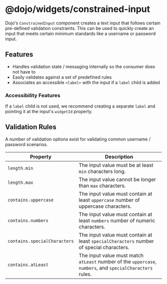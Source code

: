 # @dojo/widgets/constrained-input

Dojo's `ConstrainedInput` component creates a text input that follows certain pre-defined validation constraints. This can be used to quickly create an input that meets certain minimum standards like a username or password input.

## Features

- Handles validation state / messaging internally so the consumer does not have to
- Easily validates against a set of predefined rules
- Associates an accessible `<label>` with the input if a `label` child is added

### Accessibility Features

If a `label` child is not used, we recommend creating a separate `label` and pointing it at the input's `widgetId` property.

## Validation Rules

A number of validation options exist for validating common username / password scenarios.


| Property                     | Description                                                  |
| ---------------------------- | ------------------------------------------------------------ |
| `length.min`                 | The input value must be at least `min` characters long.      |
| `length.max`                 | The input value cannot be longer than `max` characters.      |
| `contains.uppercase`         | The input value must contain at least `uppercase` number of uppercase characters. |
| `contains.numbers`           | The input value must contain at least `numbers` number of numeric characters. |
| `contains.specialCharacters` | The input value must contain at least `specialCharacters` number of special characters. |
| `contains.atLeast`           | The input value must match `atLeast` number of the `uppercase`, `numbers`, and `specialCharacters` rules. |
